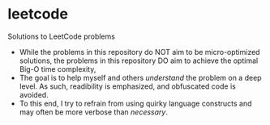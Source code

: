 # leetcode
Solutions to LeetCode problems

* While the problems in this repository do NOT aim to be micro-optimized solutions, the problems in this repository DO aim to achieve the optimal Big-O time complexity,
* The goal is to help myself and others *understand* the problem on a deep level. As such, readibility is emphasized, and obfuscated code is avoided.
* To this end, I try to refrain from using quirky language constructs and may often be more verbose than *necessary*.
